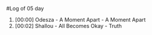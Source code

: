 #Log of 05 day

1. [00:00] Odesza - A Moment Apart - A Moment Apart
1. [00:02] Shallou - All Becomes Okay - Truth

